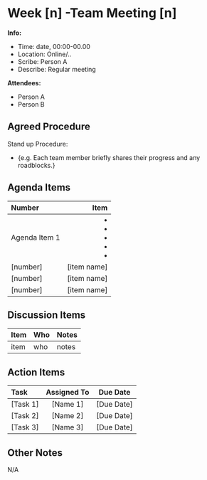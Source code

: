 # Week [n] -Team Meeting [n]
**Info:**
- Time: date, 00:00-00.00
- Location: Online/..
- Scribe: Person A
- Describe: Regular meeting

**Attendees:**
- Person A
- Person B



## Agreed Procedure
Stand up Procedure: 
- {e.g. Each team member briefly shares their progress and any roadblocks.}


## Agenda Items
| Number        |        Item |
|:--------------|------------:|
| Agenda Item 1 | • <br>• <br>• <br>• <br>• |
| [number]      | [item name] |
| [number]      | [item name] |
| [number]      | [item name] |

## Discussion Items
| Item  | Who | Notes |
|-------| ---- | ---- |
|  item | who | notes |


## Action Items
| Task                                   | Assigned To |  Due Date  |
|:---------------------------------------|:-----------:|:----------:|
| [Task 1]                               |  [Name 1]   | [Due Date] |
| [Task 2]                               |  [Name 2]   | [Due Date] |
| [Task 3]                               |  [Name 3]   | [Due Date] |



## Other Notes
N/A